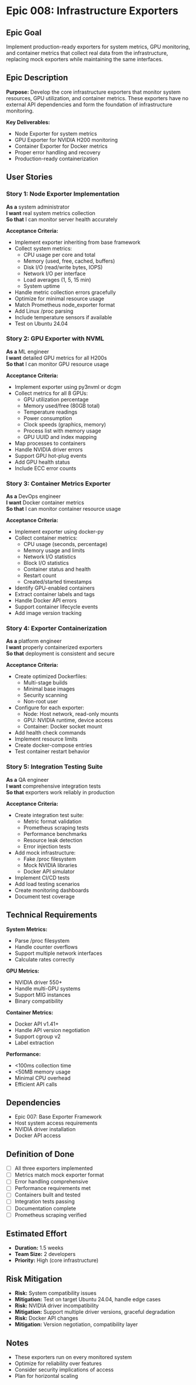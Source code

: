 # Epic 008: Infrastructure Exporters

## Epic Goal
Implement production-ready exporters for system metrics, GPU monitoring, and container metrics that collect real data from the infrastructure, replacing mock exporters while maintaining the same interfaces.

## Epic Description

**Purpose:**
Develop the core infrastructure exporters that monitor system resources, GPU utilization, and container metrics. These exporters have no external API dependencies and form the foundation of infrastructure monitoring.

**Key Deliverables:**
- Node Exporter for system metrics
- GPU Exporter for NVIDIA H200 monitoring  
- Container Exporter for Docker metrics
- Proper error handling and recovery
- Production-ready containerization

## User Stories

### Story 1: Node Exporter Implementation
**As a** system administrator  
**I want** real system metrics collection  
**So that** I can monitor server health accurately

**Acceptance Criteria:**
- Implement exporter inheriting from base framework
- Collect system metrics:
  - CPU usage per core and total
  - Memory (used, free, cached, buffers)
  - Disk I/O (read/write bytes, IOPS)
  - Network I/O per interface
  - Load averages (1, 5, 15 min)
  - System uptime
- Handle metric collection errors gracefully
- Optimize for minimal resource usage
- Match Prometheus node_exporter format
- Add Linux /proc parsing
- Include temperature sensors if available
- Test on Ubuntu 24.04

### Story 2: GPU Exporter with NVML
**As a** ML engineer  
**I want** detailed GPU metrics for all H200s  
**So that** I can monitor GPU resource usage

**Acceptance Criteria:**
- Implement exporter using py3nvml or dcgm
- Collect metrics for all 8 GPUs:
  - GPU utilization percentage
  - Memory used/free (80GB total)
  - Temperature readings
  - Power consumption
  - Clock speeds (graphics, memory)
  - Process list with memory usage
  - GPU UUID and index mapping
- Map processes to containers
- Handle NVIDIA driver errors
- Support GPU hot-plug events
- Add GPU health status
- Include ECC error counts

### Story 3: Container Metrics Exporter
**As a** DevOps engineer  
**I want** Docker container metrics  
**So that** I can monitor container resource usage

**Acceptance Criteria:**
- Implement exporter using docker-py
- Collect container metrics:
  - CPU usage (seconds, percentage)
  - Memory usage and limits
  - Network I/O statistics
  - Block I/O statistics
  - Container status and health
  - Restart count
  - Created/started timestamps
- Identify GPU-enabled containers
- Extract container labels and tags
- Handle Docker API errors
- Support container lifecycle events
- Add image version tracking

### Story 4: Exporter Containerization
**As a** platform engineer  
**I want** properly containerized exporters  
**So that** deployment is consistent and secure

**Acceptance Criteria:**
- Create optimized Dockerfiles:
  - Multi-stage builds
  - Minimal base images
  - Security scanning
  - Non-root user
- Configure for each exporter:
  - Node: Host network, read-only mounts
  - GPU: NVIDIA runtime, device access
  - Container: Docker socket mount
- Add health check commands
- Implement resource limits
- Create docker-compose entries
- Test container restart behavior

### Story 5: Integration Testing Suite
**As a** QA engineer  
**I want** comprehensive integration tests  
**So that** exporters work reliably in production

**Acceptance Criteria:**
- Create integration test suite:
  - Metric format validation
  - Prometheus scraping tests
  - Performance benchmarks
  - Resource leak detection
  - Error injection tests
- Add mock infrastructure:
  - Fake /proc filesystem
  - Mock NVIDIA libraries
  - Docker API simulator
- Implement CI/CD tests
- Add load testing scenarios
- Create monitoring dashboards
- Document test coverage

## Technical Requirements

**System Metrics:**
- Parse /proc filesystem
- Handle counter overflows
- Support multiple network interfaces
- Calculate rates correctly

**GPU Metrics:**
- NVIDIA driver 550+
- Handle multi-GPU systems
- Support MIG instances
- Binary compatibility

**Container Metrics:**
- Docker API v1.41+
- Handle API version negotiation
- Support cgroup v2
- Label extraction

**Performance:**
- <100ms collection time
- <50MB memory usage
- Minimal CPU overhead
- Efficient API calls

## Dependencies
- Epic 007: Base Exporter Framework
- Host system access requirements
- NVIDIA driver installation
- Docker API access

## Definition of Done
- [ ] All three exporters implemented
- [ ] Metrics match mock exporter format
- [ ] Error handling comprehensive
- [ ] Performance requirements met
- [ ] Containers built and tested
- [ ] Integration tests passing
- [ ] Documentation complete
- [ ] Prometheus scraping verified

## Estimated Effort
- **Duration:** 1.5 weeks
- **Team Size:** 2 developers
- **Priority:** High (core infrastructure)

## Risk Mitigation
- **Risk:** System compatibility issues
- **Mitigation:** Test on target Ubuntu 24.04, handle edge cases
- **Risk:** NVIDIA driver incompatibility
- **Mitigation:** Support multiple driver versions, graceful degradation
- **Risk:** Docker API changes
- **Mitigation:** Version negotiation, compatibility layer

## Notes
- These exporters run on every monitored system
- Optimize for reliability over features
- Consider security implications of access
- Plan for horizontal scaling